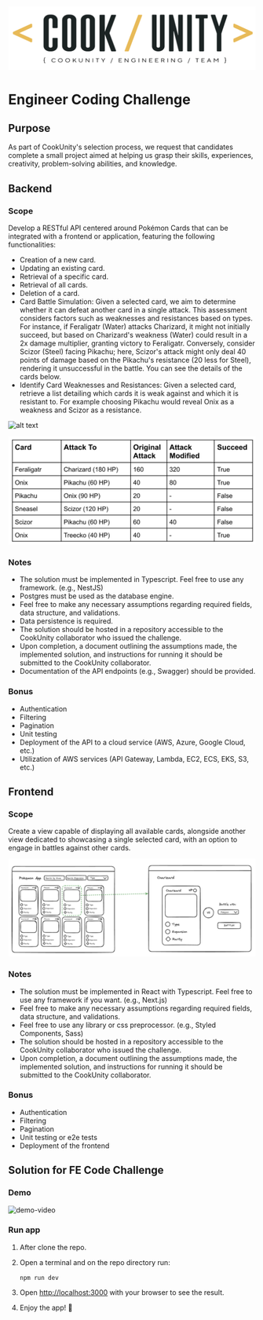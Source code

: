 ![alt text](image-3.png)

# Engineer Coding Challenge

## Purpose

As part of CookUnity's selection process, we request that candidates complete a small
project aimed at helping us grasp their skills, experiences, creativity, problem-solving
abilities, and knowledge.

## Backend

### Scope

Develop a RESTful API centered around Pokémon Cards that can be integrated with a
frontend or application, featuring the following functionalities:

- Creation of a new card.
- Updating an existing card.
- Retrieval of a specific card.
- Retrieval of all cards.
- Deletion of a card.
- Card Battle Simulation: Given a selected card, we aim to determine whether it
  can defeat another card in a single attack. This assessment considers factors
  such as weaknesses and resistances based on types. For instance, if Feraligatr
  (Water) attacks Charizard, it might not initially succeed, but based on Charizard's
  weakness (Water) could result in a 2x damage multiplier, granting victory to
  Feraligatr. Conversely, consider Scizor (Steel) facing Pikachu; here, Scizor's
  attack might only deal 40 points of damage based on the Pikachu's resistance
  (20 less for Steel), rendering it unsuccessful in the battle. You can see the details
  of the cards below.
- Identify Card Weaknesses and Resistances: Given a selected card, retrieve a list
  detailing which cards it is weak against and which it is resistant to. For example
  choosing Pikachu would reveal Onix as a weakness and Scizor as a resistance.

![alt text](image-2.png)

![alt text](image-1.png)

### Notes

- The solution must be implemented in Typescript. Feel free to use any framework.
  (e.g., NestJS)
- Postgres must be used as the database engine.
- Feel free to make any necessary assumptions regarding required fields, data
  structure, and validations.
- Data persistence is required.
- The solution should be hosted in a repository accessible to the CookUnity
  collaborator who issued the challenge.
- Upon completion, a document outlining the assumptions made, the implemented
  solution, and instructions for running it should be submitted to the CookUnity
  collaborator.
- Documentation of the API endpoints (e.g., Swagger) should be provided.

### Bonus

- Authentication
- Filtering
- Pagination
- Unit testing
- Deployment of the API to a cloud service (AWS, Azure, Google Cloud, etc.)
- Utilization of AWS services (API Gateway, Lambda, EC2, ECS, EKS, S3, etc.)

## Frontend

### Scope

Create a view capable of displaying all available cards, alongside another view
dedicated to showcasing a single selected card, with an option to engage in battles
against other cards.

![alt text](image.png)

### Notes

- The solution must be implemented in React with Typescript. Feel free to use any
  framework if you want. (e.g., Next.js)
- Feel free to make any necessary assumptions regarding required fields, data
  structure, and validations.
- Feel free to use any library or css preprocessor. (e.g., Styled Components, Sass)
- The solution should be hosted in a repository accessible to the CookUnity
  collaborator who issued the challenge.
- Upon completion, a document outlining the assumptions made, the implemented
  solution, and instructions for running it should be submitted to the CookUnity
  collaborator.

### Bonus

- Authentication
- Filtering
- Pagination
- Unit testing or e2e tests
- Deployment of the frontend

## Solution for FE Code Challenge

### Demo

![demo-video](/demo.gif)

### Run app

1. After clone the repo.

2. Open a terminal and on the repo directory run:

   ```
   npm run dev
   ```

3. Open [http://localhost:3000](http://localhost:3000) with your browser to see the result.

4. Enjoy the app! 🙂
